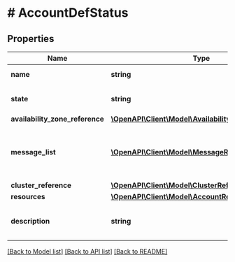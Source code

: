 # # AccountDefStatus

## Properties

Name | Type | Description | Notes
------------ | ------------- | ------------- | -------------
**name** | **string** | account Name. |
**state** | **string** | The state of the account. | [optional]
**availability_zone_reference** | [**\OpenAPI\Client\Model\AvailabilityZoneReference**](AvailabilityZoneReference.md) |  | [optional]
**message_list** | [**\OpenAPI\Client\Model\MessageResource[]**](MessageResource.md) | Any error messages for the account, if in an error state. | [optional]
**cluster_reference** | [**\OpenAPI\Client\Model\ClusterReference**](ClusterReference.md) |  | [optional]
**resources** | [**\OpenAPI\Client\Model\AccountResourcesDefStatus**](AccountResourcesDefStatus.md) |  |
**description** | **string** | A description for account. | [optional]

[[Back to Model list]](../../README.md#models) [[Back to API list]](../../README.md#endpoints) [[Back to README]](../../README.md)
